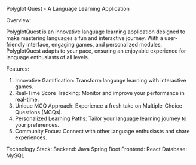 Polyglot Quest - A Language Learning Application

Overview:

PolyglotQuest is an innovative language learning application designed to make mastering languages a fun and interactive journey. With a user-friendly interface, engaging games, and personalized modules, PolyglotQuest adapts to your pace, ensuring an enjoyable experience for language enthusiasts of all levels.

Features:

1. Innovative Gamification: Transform language learning with interactive games.
2. Real-Time Score Tracking: Monitor and improve your performance in real-time.
3. Unique MCQ Approach: Experience a fresh take on Multiple-Choice Questions (MCQs).
4. Personalized Learning Paths: Tailor your language learning journey to your preferences.
5. Community Focus: Connect with other language enthusiasts and share experiences.

Technology Stack:
Backend: Java Spring Boot
Frontend: React
Database: MySQL
